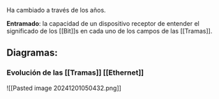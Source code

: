 Ha cambiado a través de los años.

**Entramado**: la capacidad de un dispositivo receptor de entender el significado de los [[Bit]]s en cada uno de los campos de las [[Tramas]].

## Diagramas:

### Evolución de las [[Tramas]] [[Ethernet]]
![[Pasted image 20241201050432.png]]